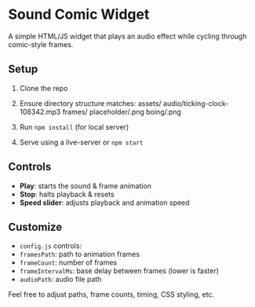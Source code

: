 # Sound Comic Widget

A simple HTML/JS widget that plays an audio effect while cycling through comic-style frames.

## Setup

1. Clone the repo
2. Ensure directory structure matches:
assets/
audio/ticking-clock-108342.mp3
frames/
placeholder/.png
boing/.png

3. Run `npm install` (for local server)
4. Serve using a live-server or `npm start`

## Controls

- **Play**: starts the sound & frame animation
- **Stop**: halts playback & resets
- **Speed slider**: adjusts playback and animation speed

## Customize

- `config.js` controls:
- `framesPath`: path to animation frames
- `frameCount`: number of frames
- `frameIntervalMs`: base delay between frames (lower is faster)
- `audioPath`: audio file path

Feel free to adjust paths, frame counts, timing, CSS styling, etc.
